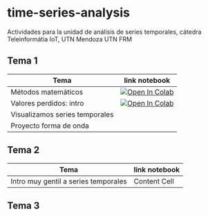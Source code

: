 # time-series-analysis
Actividades para la unidad de análisis de series temporales, cátedra Teleinformátia IoT, UTN Mendoza UTN FRM

## Tema 1 

| Tema  | link notebook |
| ------------- | ------------- |
| Métodos matemáticos  | [![Open In Colab](https://colab.research.google.com/assets/colab-badge.svg)](https://github.com/anadiedrichs/time-series-analysis/blob/master/intro_time_series_metodos_matem%C3%A1ticos.ipynb) |
| Valores perdidos: intro  | [![Open In Colab](https://colab.research.google.com/assets/colab-badge.svg)](https://github.com/anadiedrichs/time-series-analysis/blob/master/intro_time_series_valores_perdidos.ipynb) |
|Visualizamos series temporales||
|Proyecto forma de onda|||

## Tema 2

| Tema  | link notebook |
| ------------- | ------------- |
| Intro muy gentil a series temporales  | Content Cell  |

## Tema 3
